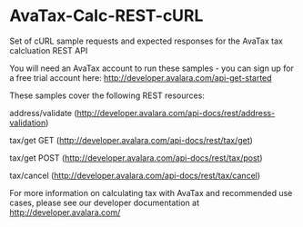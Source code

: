 AvaTax-Calc-REST-cURL
=====================

Set of cURL sample requests and expected responses for the AvaTax tax calcluation REST API

You will need an AvaTax account to run these samples - you can sign up for a free trial account here: http://developer.avalara.com/api-get-started

These samples cover the following REST resources:

address/validate (http://developer.avalara.com/api-docs/rest/address-validation)

tax/get GET (http://developer.avalara.com/api-docs/rest/tax/get)

tax/get POST (http://developer.avalara.com/api-docs/rest/tax/post)

tax/cancel (http://developer.avalara.com/api-docs/rest/tax/cancel)


For more information on calculating tax with AvaTax and recommended use cases, please see our developer documentation at http://developer.avalara.com/
